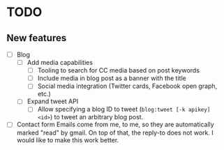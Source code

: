 # TODO

## New features

- [ ] Blog
  - [ ] Add media capabilities
    - [ ] Tooling to search for CC media based on post keywords
    - [ ] Include media in blog post as a banner with the title
    - [ ] Social media integration (Twitter cards, Facebook open graph, etc.)
  - [ ] Expand tweet API
    - [ ] Allow specifying a blog ID to tweet (`blog:tweet [-k apikey] <id>`) to tweet an arbitrary blog post.
- [ ] Contact form
  Emails come from me, to me, so they are automatically marked "read" by gmail.
  On top of that, the reply-to does not work.
  I would like to make this work better.
